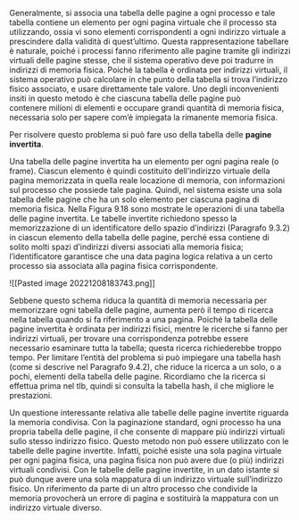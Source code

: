 Generalmente, si associa una tabella delle pagine a ogni processo e tale tabella contiene un elemento per ogni pagina virtuale che il processo sta utilizzando, ossia vi sono elementi corrispondenti a ogni indirizzo virtuale a prescindere dalla validità di quest’ultimo. Questa rappresentazione tabellare è naturale, poiché i processi fanno riferimento alle pagine tramite gli indirizzi virtuali delle pagine stesse, che il sistema operativo deve poi tradurre in indirizzi di memoria fisica. Poiché la tabella è ordinata per indirizzi virtuali, il sistema operativo può calcolare in che punto della tabella si trova l’indirizzo fisico associato, e usare direttamente tale valore. Uno degli inconvenienti insiti in questo metodo è che ciascuna tabella delle pagine può contenere milioni di elementi e occupare grandi quantità di memoria fisica, necessaria solo per sapere com’è impiegata la rimanente memoria fisica.

Per risolvere questo problema si può fare uso della tabella delle **pagine invertita**.

Una tabella delle pagine invertita ha un elemento per ogni pagina reale (o frame). Ciascun elemento è quindi costituito dell’indirizzo virtuale della pagina memorizzata in quella reale locazione di memoria, con informazioni sul processo che possiede tale pagina. 
Quindi, nel sistema esiste una sola tabella delle pagine che ha un solo elemento per ciascuna pagina di memoria fisica. 
Nella Figura 9.18 sono mostrate le operazioni di una tabella delle pagine invertita.
Le tabelle invertite richiedono spesso la memorizzazione di un identificatore dello spazio d’indirizzi (Paragrafo 9.3.2) in ciascun elemento della tabella delle pagine, perché essa contiene di solito molti spazi d’indirizzi diversi associati alla memoria fisica; l’identificatore garantisce che una data pagina logica relativa a un certo processo sia associata alla pagina fisica corrispondente. 

![[Pasted image 20221208183743.png]]

Sebbene questo schema riduca la quantità di memoria necessaria per memorizzare ogni tabella delle pagine, aumenta però il tempo di ricerca nella tabella quando si fa riferimento a una pagina. Poiché la tabella delle pagine invertita è ordinata per indirizzi fisici, mentre le ricerche si fanno per indirizzi virtuali, per trovare una corrispondenza potrebbe essere necessario esaminare tutta la tabella; questa ricerca richiederebbe troppo tempo. Per limitare l’entità del problema si può impiegare una tabella hash (come si descrive nel Paragrafo 9.4.2), che riduce la ricerca a un solo, o a pochi, elementi della tabella delle pagine.
Ricordiamo che la ricerca si effettua prima nel tlb, quindi si consulta la tabella hash, il che migliore le prestazioni.

Un questione interessante relativa alle tabelle delle pagine invertite riguarda la memoria condivisa. Con la paginazione standard, ogni processo ha una propria tabella delle pagine, il che consente di mappare più indirizzi virtuali sullo stesso indirizzo fisico. Questo metodo non può essere utilizzato con le tabelle delle pagine invertite. Infatti, poiché esiste una sola pagina virtuale per ogni pagina fisica, una pagina fisica non può avere due (o più) indirizzi virtuali condivisi. Con le tabelle delle pagine invertite, in un dato istante si può dunque avere una sola mappatura di un indirizzo virtuale sull’indirizzo fisico. Un riferimento da parte di un altro processo che condivide la memoria provocherà un errore di pagina e sostituirà la mappatura con un indirizzo virtuale diverso.